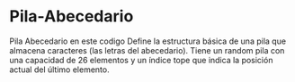 # Pila-Abecedario
Pila Abecedario en este codigo Define la estructura básica de una pila que almacena caracteres (las letras del abecedario). Tiene un random  pila con una capacidad de 26 elementos y un índice tope que indica la posición actual del último elemento.
